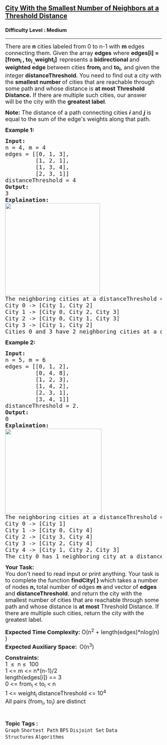 <h2><a href="https://www.geeksforgeeks.org/problems/city-with-the-smallest-number-of-neighbors-at-a-threshold-distance/1?timeMachineDate=2024-03-28">City With the Smallest Number of Neighbors at a Threshold Distance</a></h2><h3>Difficulty Level : Medium</h3><hr><div class="problems_problem_content__Xm_eO"><p><span style="font-size: 18px;">There are <strong>n</strong> cities labeled from 0 to n-1 with <strong>m </strong>edges connecting them. Given the array <strong>edges</strong>&nbsp;where <strong>edges[i] = [from<sub>i&nbsp;</sub>, to<sub>i ,</sub>weight<sub>i</sub>]<sub>&nbsp;</sub></strong>&nbsp;represents a <strong>bidirectional </strong>and <strong>weighted edge </strong>between cities <strong>from<sub>i</sub>&nbsp;</strong>and <strong>to<sub>i</sub></strong>, and given the integer <strong>distanceThreshold</strong>. You need to find out a city with the <strong>smallest number </strong>of cities that are reachable through some path and whose distance is&nbsp;<strong>at most</strong>&nbsp;<strong>Threshold Distance.</strong>&nbsp;If there are multiple such cities, our answer will&nbsp;be the city with the <strong>greatest label</strong>.</span></p>
<p><span style="font-size: 18px;"><strong>Note:</strong> The distance of a path connecting cities <em><strong>i</strong></em>&nbsp;and&nbsp;<em><strong>j</strong></em> is equal to the sum of the edge's weights along that path.</span></p>
<p><strong><span style="font-size: 18px;">Example 1:</span></strong></p>
<pre><strong><span style="font-size: 18px;">Input:</span></strong>
<span style="font-size: 18px;">n = 4, m = 4</span>
<span style="font-size: 18px;">edges = [[0, 1, 3],<br>         [1, 2, 1], <br>         [1, 3, 4],  <br>         [2, 3, 1]]</span>
<span style="font-size: 18px;">distanceThreshold = 4</span>
<strong><span style="font-size: 18px;">Output:<br></span></strong><span style="font-size: 18px;">3</span>
<strong><span style="font-size: 18px;">Explaination:<br><img src="https://media.geeksforgeeks.org/img-practice/PROD/addEditProblem/711146/Web/Other/db9aa4c2-8a65-4b18-b6ad-7034096be600_1684840736.png" width="305" height="296"><br></span></strong><span style="font-size: 18px;">The neighboring cities at a distanceThreshold = 4 for each city are:
City 0 -&gt; [City 1, City 2]&nbsp;
City 1 -&gt; [City 0, City 2, City 3]&nbsp;
City 2 -&gt; [City 0, City 1, City 3]&nbsp;
City 3 -&gt; [City 1, City 2]&nbsp;
Cities 0 and 3 have 2 neighboring cities at a distanceThreshold = 4, but we have to return city 3 since it has the greatest number.</span>
</pre>
<p><strong><span style="font-size: 18px;">Example 2:</span></strong></p>
<pre><strong><span style="font-size: 18px;">Input:&nbsp;</span></strong><span style="font-size: 18px;"><span style="font-size: 18px;"><br>n = 5, m = 6<br>edges = [[0, 1, 2],
         [0, 4, 8],<br>         [1, 2, 3], <br>         [1, 4, 2], <br>         [2, 3, 1],<br>         [3, 4, 1]]<br>distanceThreshold = 2.<br></span></span><span style="font-size: 18px;"><strong style="font-size: 18px;">Output:<br></strong><span style="font-size: 18px;">0<br></span><strong style="font-size: 18px;">Explaination:<br><img src="https://media.geeksforgeeks.org/img-practice/prod/addEditProblem/711146/Web/Other/blobid0_1709737447.png" width="310" height="273"></strong><br><span style="font-size: 18px;">The neighboring cities at a distanceThreshold = 2 for each city are:
City 0 -&gt; [City 1] 
City 1 -&gt; [City 0, City 4] 
City 2 -&gt; [City 3, City 4] 
City 3 -&gt; [City 2, City 4]
City 4 -&gt; [City 1, City 2, City 3] 
The city 0 has 1 neighboring city at a distanceThreshold = 2.<br></span></span></pre>
<p><strong><span style="font-size: 18px;">Your Task:</span></strong><br><span style="font-size: 18px;">You don't need to read input or print anything. Your task is to complete the function&nbsp;<strong>findCity( )&nbsp;</strong>which takes a number of nodes <strong>n, </strong>total number of edges <strong>m</strong>&nbsp;and vector of <strong>edges</strong> and <strong>distanceThreshold</strong>. and return the city with the smallest number of cities that are reachable through some path and whose distance is <strong>at most</strong> Threshold Distance. If there are multiple such cities, return the city with the greatest label.</span></p>
<p><span style="font-size: 18px;"><strong>Expected Time Complexity:&nbsp;</strong>O(n<sup>2</sup> + length(edges)*nlog(n) )</span><br><span style="font-size: 18px;"><strong>Expected Auxiliary Space:&nbsp;&nbsp;</strong>O(n<sup>3</sup>)</span></p>
<p><span style="font-size: 18px;"><strong>Constraints:</strong><br>1&nbsp; ≤&nbsp; n ≤&nbsp; 100<br>1 &lt;= m &lt;= n*(n-1)/2<br>length(edges[i]) == 3<br>0 &lt;= from<sub>i&nbsp;</sub>&lt; to<sub>i</sub>&nbsp;&lt; n<br>1 &lt;= weight<sub>i </sub>distanceThreshold &lt;= 10<sup>4</sup><br>All pairs (from<sub>i</sub>, to<sub>i</sub>) are distinct</span></p></div><br><p><span style=font-size:18px><strong>Topic Tags : </strong><br><code>Graph</code>&nbsp;<code>Shortest Path</code>&nbsp;<code>BFS</code>&nbsp;<code>Disjoint Set</code>&nbsp;<code>Data Structures</code>&nbsp;<code>Algorithms</code>&nbsp;